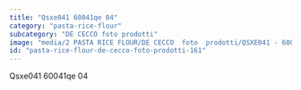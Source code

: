 ```yaml
---
title: "Qsxe041 60041qe 04"
category: "pasta-rice-flour"
subcategory: "DE CECCO foto prodotti"
image: "media/2 PASTA RICE FLOUR/DE CECCO  foto  prodotti/QSXE041 - 60041QE-04.jpg"
id: "pasta-rice-flour-de-cecco-foto-prodotti-161"
---
```


Qsxe041 60041qe 04
